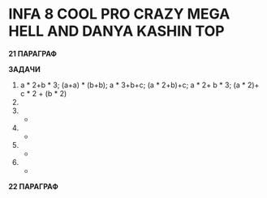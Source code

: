 # INFA 8 COOL PRO CRAZY MEGA HELL AND DANYA KASHIN TOP

**21 ПАРАГРАФ**

**ЗАДАЧИ**

1) a * 2+b * 3; (a+a) * (b+b); a * 3+b+c; (a * 2+b)+c; a * 2+ b * 3; (a * 2)+ c * 2 + (b * 2)
2) 
3) -
4) -
5) -
6) -

**22 ПАРАГРАФ**

